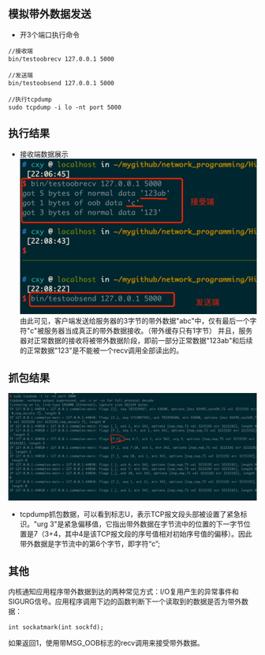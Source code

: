 
## 模拟带外数据发送
- 开3个端口执行命令

```shell
//接收端
bin/testoobrecv 127.0.0.1 5000

//发送端
bin/testoobsend 127.0.0.1 5000

//执行tcpdump
sudo tcpdump -i lo -nt port 5000
```

## 执行结果
- 接收端数据展示  
![send_recv.png](image/send_recv.png)
由此可见，客户端发送给服务器的3字节的带外数据"abc"中，仅有最后一个字符"c"被服务器当成真正的带外数据接收。（带外缓存只有1字节）
并且，服务器对正常数据的接收将被带外数据阶段，即前一部分正常数据"123ab"和后续的正常数据"123"是不能被一个recv调用全部读出的。

## 抓包结果
![send_recv.png](image/tcpdump_oobdata.png)
- tcpdump抓包数据，可以看到标志U，表示TCP报文段头部被设置了紧急标识。"urg 3"是紧急偏移值，它指出带外数据在字节流中的位置的下一字节位置是7（3+4，其中4是该TCP报文段的序号值相对初始序号值的偏移）。因此带外数据是字节流中的第6个字节，即字符“c”;


## 其他
内核通知应用程序带外数据到达的两种常见方式：I/O复用产生的异常事件和SIGURG信号。应用程序调用下边的函数判断下一个读取到的数据是否为带外数据：
```shell
int sockatmark(int sockfd);
```
如果返回1，使用带MSG_OOB标志的recv调用来接受带外数据。